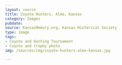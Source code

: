 ```yaml
---
layout: source
title: Coyote Hunters, Alma, Kansas
category: Images
pubdate:
source: KansasMemory.org, Kansas Historical Society 
type: image
tags: 
- Coyote and Hunting Tournament 
- Coyote and trophy photo
img: /sources/img/coyote-hunters-alma-kansas.jpg 

---
```

